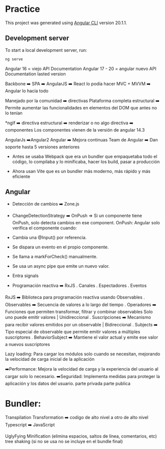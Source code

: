 # Practice

This project was generated using [Angular CLI](https://github.com/angular/angular-cli) version 20.1.1.

## Development server

To start a local development server, run:

```bash
ng serve
```

Angular 16 = viejo API Documentation
Angular 17 - 20 = angular nuevo API Documentation lasted version

Backbone ➡️ SPA ➡️ AngularJS ➡️ React lo podía hacer
MVC + MVVM ➡️ Angular lo hacía todo

Manejado por la comunidad ➡️ directivas
Plataforma completa estructural ➡️ Permite aumentar las funcionalidades en elementos del DOM que antes no lo tenían

\*ngIf ➡️ directiva estructural ➡️ renderizar o no algo
directiva ➡️ componentes
Los componentes vienen de la versión de angular 14.3

AngularJs ➡️Angular2
Angular ➡️ Mejora continuas
Team de Angular ➡️ Dan soporte hasta 5 versiones anteriores

- Antes se usaba Webpack que era un bundler que empaquetaba todo el código, lo compilaba y lo minificaba, hacer los build, pasar a producción

- Ahora usan Vite que es un bundler más moderno, más rápido y más eficiente

## Angular

- Detección de cambios ➡️ Zone.js
- ChangeDetectionStrategy ➡️ OnPush => Si un componente tiene OnPush, solo detecta cambios en ese component.
  OnPush:
  Angular solo verifica el componente cuando:
- Cambia una @Input() por referencia.
- Se dispara un evento en el propio componente.
- Se llama a markForCheck() manualmente.
- Se usa un async pipe que emite un nuevo valor.

- Entra signals

- Programación reactiva ➡️ RxJS
  . Canales
  . Espectadores
  . Eventos

RxJS ➡️ Biblioteca para programación reactiva usando Observables
. Observables ➡️ Secuencia de valores a lo largo del tiempo
. Operadores ➡️ Funciones que permiten transformar, filtrar y combinar observables
Solo uno puede emitir valores | Unidireccional
. Suscripciones ➡️ Mecanismo para recibir valores emitidos por un observable | Bidireccional
. Subjects ➡️ Tipo especial de observable que permite emitir valores a múltiples suscriptores
. BehaviorSubject ➡️ Mantiene el valor actual y emite ese valor a nuevos suscriptores

Lazy loading: Para cargar los módulos solo cuando se necesitan, mejorando la velocidad de carga inicial de la aplicación

➡️Performance: Mejora la velocidad de carga y la experiencia del usuario al cargar solo lo necesario.
➡️Seguridad: Implementa medidas para proteger la aplicación y los datos del usuario. parte privada parte publica

# Bundler:

Transpilation
Transformation ➡️ codigo de alto nivel a otro de alto nivel
Typescript ➡️ JavaScript

UglyFying
Minification (elimina espacios, saltos de línea, comentarios, etc)
tree shaking (si no se usa no se incluye en el bundle final)
